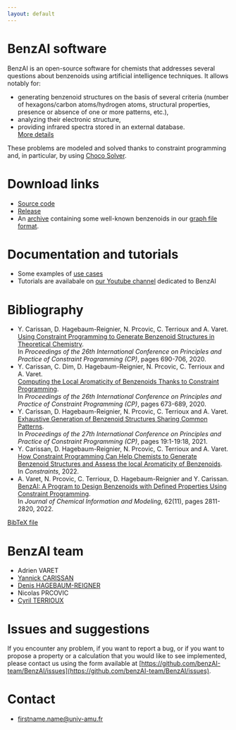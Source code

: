 ```yaml
---
layout: default
---
```


# BenzAI software

BenzAI is an open-source software for chemists that addresses several questions about benzenoids using artificial intelligence techniques.
It allows notably for:
* generating benzenoid structures on the basis of several criteria (number of hexagons/carbon atoms/hydrogen atoms, structural properties, presence or absence of one or more patterns, etc.),
* analyzing their  electronic structure,
* providing infrared spectra stored in an external database.  
[More details](details)

These problems are modeled and solved thanks to constraint programming and, in particular, by using [Choco Solver](https://www.cosling.com/fr/choco-solver).

# Download links 

* [Source code](https://github.com/benzAI-team/BenzAI)
* [Release](https://github.com/benzAI-team/BenzAI/releases)
* An [archive](benzenoids.zip) containing some well-known benzenoids in our [graph file format](graph_format).

# Documentation and tutorials

* Some examples of [use cases](use_cases)
* Tutorials are availabale on [our Youtube channel](https://www.youtube.com/channel/UCjJ19k3zEIBWdQDTPhQ-i3Q) dedicated to BenzAI 

# Bibliography
* Y. Carissan, D. Hagebaum-Reignier, N. Prcovic, C. Terrioux and A. Varet.  
  [Using Constraint Programming to Generate Benzenoid Structures in Theoretical Chemistry](https://hal.archives-ouvertes.fr/hal-02931934/).   
  In _Proceedings of the 26th International Conference on Principles and Practice of Constraint Programming (CP)_, pages 690-706, 2020.
* Y. Carissan, C. Dim, D. Hagebaum-Reignier, N. Prcovic, C. Terrioux and A. Varet.  
  [Computing the Local Aromaticity of Benzenoids Thanks to Constraint Programming](https://hal-amu.archives-ouvertes.fr/hal-02931928).  
  In _Proceedings of the 26th International Conference on Principles and Practice of Constraint Programming (CP)_, pages 673-689, 2020.
* Y. Carissan, D. Hagebaum-Reignier, N. Prcovic, C. Terrioux and A. Varet.  
  [Exhaustive Generation of Benzenoid Structures Sharing Common Patterns](https://hal-amu.archives-ouvertes.fr/hal-03402690).  
  In _Proceedings of the 27th International Conference on Principles and Practice of Constraint Programming (CP)_, pages 19:1-19:18, 2021.
* Y. Carissan, D. Hagebaum-Reignier, N. Prcovic, C. Terrioux and A. Varet.  
  [How Constraint Programming Can Help Chemists to Generate Benzenoid Structures and Assess the local Aromaticity of Benzenoids](https://link.springer.com/article/10.1007/s10601-022-09328-x).   
  In _Constraints_, 2022.
* A. Varet, N. Prcovic, C. Terrioux, D. Hagebaum-Reignier and Y. Carissan.  
  [BenzAI: A Program to Design Benzenoids with Defined Properties Using Constraint Programming](https://pubs.acs.org/doi/10.1021/acs.jcim.2c00353).   
  In _Journal of Chemical Information and Modeling_, 62(11), pages 2811-2820, 2022.
  
[BibTeX file](biblio.bib)


# BenzAI team
* Adrien VARET
* [Yannick CARISSAN](https://ism2.univ-amu.fr/fr/annuaire/ctom/carissanyannick)
* [Denis HAGEBAUM-REIGNER](https://ism2.univ-amu.fr/fr/annuaire/ctom/hagebaum-reignierdenis)
* Nicolas PRCOVIC
* [Cyril TERRIOUX](https://pageperso.lis-lab.fr/cyril.terrioux/en/index.html)

# Issues and suggestions
If you encounter any problem, if you want to report a bug, or if you want to propose a property or a calculation that you would like to see implemented, please contact us using the form available at [https://github.com/benzAI-team/BenzAI/issues](https://github.com/benzAI-team/BenzAI/issues).

# Contact
* firstname.name@univ-amu.fr
